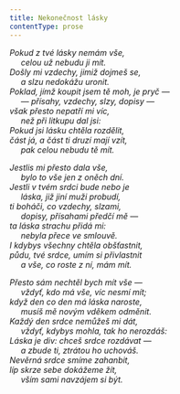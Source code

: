 ```yaml
---
title: Nekonečnost lásky
contentType: prose
---
```


_Pokud z tvé lásky nemám vše,  
     celou už nebudu ji mít.  
Došly mi vzdechy, jimiž dojmeš se,  
     a slzu nedokážu uronit.  
Poklad, jímž koupit jsem tě moh, je pryč —  
     — přísahy, vzdechy, slzy, dopisy —  
však přesto nepatří mi víc,  
     než při litkupu dal jsi:  
Pokud jsi lásku chtěla rozdělit,  
část já, a část ti druzí mají vzít,  
     pak celou nebudu tě mít._

_Jestlis mi přesto dala vše,  
     bylo to vše jen z oněch dní.  
Jestli v tvém srdci bude nebo je  
     láska, již jiní muži probudí,  
ti boháči, co vzdechy, slzami,  
     dopisy, přísahami předčí mě —  
ta láska strachu přidá mi:  
     nebyla přece ve smlouvě.  
I kdybys všechny chtěla obšťastnit,  
půdu, tvé srdce, umím si přivlastnit  
     a vše, co roste z ní, mám mít._

_Přesto sám nechtěl bych mít vše —  
     vždyť, kdo má vše, víc nesmí mít;  
když den co den má láska naroste,  
     musíš mě novým vděkem odměnit.  
Každý den srdce nemůžeš mi dát,  
     vždyť, kdybys mohla, tak ho nerozdáš:  
Láska je div: chceš srdce rozdávat —  
     a zbude ti, ztrátou ho uchováš.  
Nevěrná srdce smíme zahanbit,  
líp skrze sebe dokážeme žít,  
     vším sami navzájem si být._
